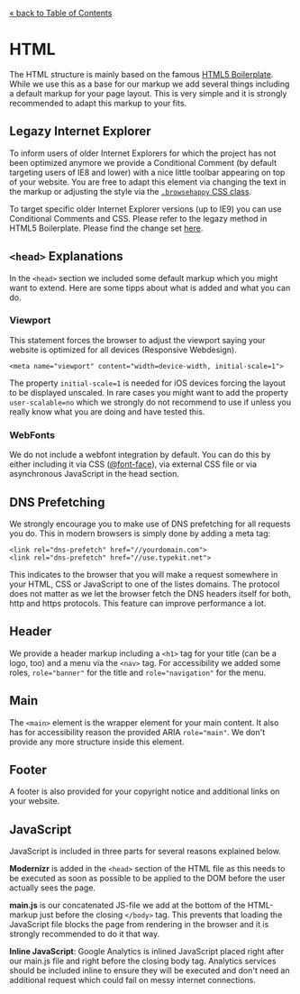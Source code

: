 [&laquo; back to Table of Contents](TOC.md)

# HTML

The HTML structure is mainly based on the famous [HTML5 Boilerplate](http://html5boilerplate.com/). While we use this as a base for our markup we add several things including a default markup for your page layout. This is very simple and it is strongly recommended to adapt this markup to your fits.

## Legazy Internet Explorer

To inform users of older Internet Explorers for which the project has not been optimized anymore we provide a Conditional Comment (by default targeting users of IE8 and lower) with a nice little toolbar appearing on top of your website. You are free to adapt this element via changing the text in the markup or adjusting the style via the [`.browsehappy` CSS class](../src/css/layout/base.css#L:85).

To target specific older Internet Explorer versions (up to IE9) you can use Conditional Comments and CSS.
Please refer to the legazy method in HTML5 Boilerplate. Please find the change set [here](https://github.com/kcmckell/html5-boilerplate/commit/6c08acd549efd3c166af5369adedf296b22c9c4d).

## `<head>` Explanations

In the `<head>` section we included some default markup which you might want to extend. Here are some tipps about what is added and what you can do.

### Viewport

This statement forces the browser to adjust the viewport saying your website is optimized for all devices (Responsive Webdesign).

	<meta name="viewport" content="width=device-width, initial-scale=1">

The property `initial-scale=1` is needed for iOS devices forcing the layout to be displayed unscaled. In rare cases you might want to add the property `user-scalable=no` which we strongly do not recommend to use if unless you really know what you are doing and have tested this.

### WebFonts

We do not include a webfont integration by default. You can do this by either including it via CSS ([@font-face]()), via external CSS file or via asynchronous JavaScript in the head section.

## DNS Prefetching

We strongly encourage you to make use of DNS prefetching for all requests you do. This in modern browsers is simply done by adding a meta tag:

	<link rel="dns-prefetch" href="//yourdomain.com">
	<link rel="dns-prefetch" href="//use.typekit.net">

This indicates to the browser that you will make a request somewhere in your HTML, CSS or JavaScript to one of the listes domains. The protocol does not matter as we let the browser fetch the DNS headers itself for both, http and https protocols. This feature can improve performance a lot.

## Header

We provide a header markup including a `<h1>` tag for your title (can be a logo, too) and a menu via the `<nav>` tag. For accessibility we added some roles, `role="banner"` for the title and `role="navigation"` for the menu.

## Main

The `<main>` element is the wrapper element for your main content. It also has for accessibility reason the provided ARIA `role="main"`. We don't provide any more structure inside this element.

## Footer

A footer is also provided for your copyright notice and additional links on your website.

## JavaScript

JavaScript is included in three parts for several reasons explained below.

**Modernizr** is added in the `<head>` section of the HTML file as this needs to be executed as soon as possible to be applied to the DOM before the user actually sees the page.

**main.js** is our concatenated JS-file we add at the bottom of the HTML-markup just before the closing `</body>` tag. This prevents that loading the JavaScript file blocks the page from rendering in the browser and it is strongly recommended to do it that way.

**Inline JavaScript**: Google Analytics is inlined JavaScript placed right after our main.js file and right before the closing body tag. Analytics services should be included inline to ensure they will be executed and don't need an additional request which could fail on messy internet connections.
